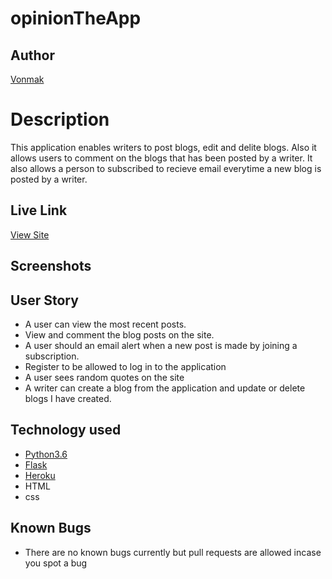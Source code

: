 # opinionTheApp
## Author

[Vonmak](https://github.com/Vonmak)

# Description
This application enables writers to post blogs, edit and delite blogs.
Also it allows users to comment on the blogs that has been posted by a writer.
It also allows a person to subscribed to recieve email everytime a new blog is posted by a writer.

## Live Link
[View Site]()

## Screenshots


## User Story

* A user can view the most recent posts.
* View and comment the blog posts on the site.
* A user should an email alert when a new post is made by joining a subscription.
* Register to be allowed to log in to the application
* A user sees random quotes on the site
* A writer can create a blog from the application and update or delete blogs I have created.


## Technology used

* [Python3.6](https://www.python.org/)
* [Flask](http://flask.pocoo.org/)
* [Heroku](https://heroku.com)
* HTML
* css


## Known Bugs
* There are no known bugs currently but pull requests are allowed incase you spot a bug
